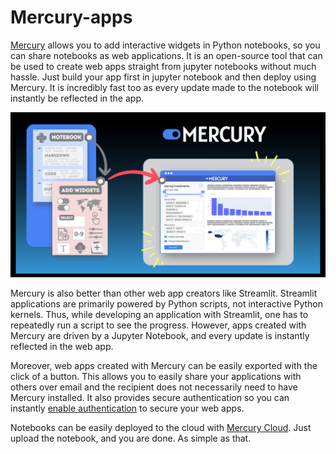 # Mercury-apps
[Mercury](https://github.com/mljar/mercury) allows you to add interactive widgets in Python notebooks, so you can share notebooks as web applications. It is an open-source tool that can be used to create web apps straight from jupyter notebooks without much hassle. Just build your app first in jupyter notebook and then deploy using Mercury. It is incredibly fast too as every update made to the notebook will instantly be reflected in the app.

![](https://raw.githubusercontent.com/mljar/visual-identity/main/mercury/readme/main_black.png#gh-dark-mode-only)

Mercury is also better than other web app creators like Streamlit. Streamlit applications are primarily powered by Python scripts, not interactive Python kernels. Thus, while developing an application with Streamlit, one has to repeatedly run a script to see the progress. However, apps created with Mercury are driven by a Jupyter Notebook, and every update is instantly reflected in the web app. 

Moreover, web apps created with Mercury can be easily exported with the click of a button. This allows you to easily share your applications with others over email and the recipient does not necessarily need to have Mercury installed. It also provides secure authentication so you can instantly [enable authentication](https://runmercury.com/docs/authentication/) to secure your web apps. 

Notebooks can be easily deployed to the cloud with [Mercury Cloud](https://cloud.runmercury.com/). Just upload the notebook, and you are done. As simple as that.
